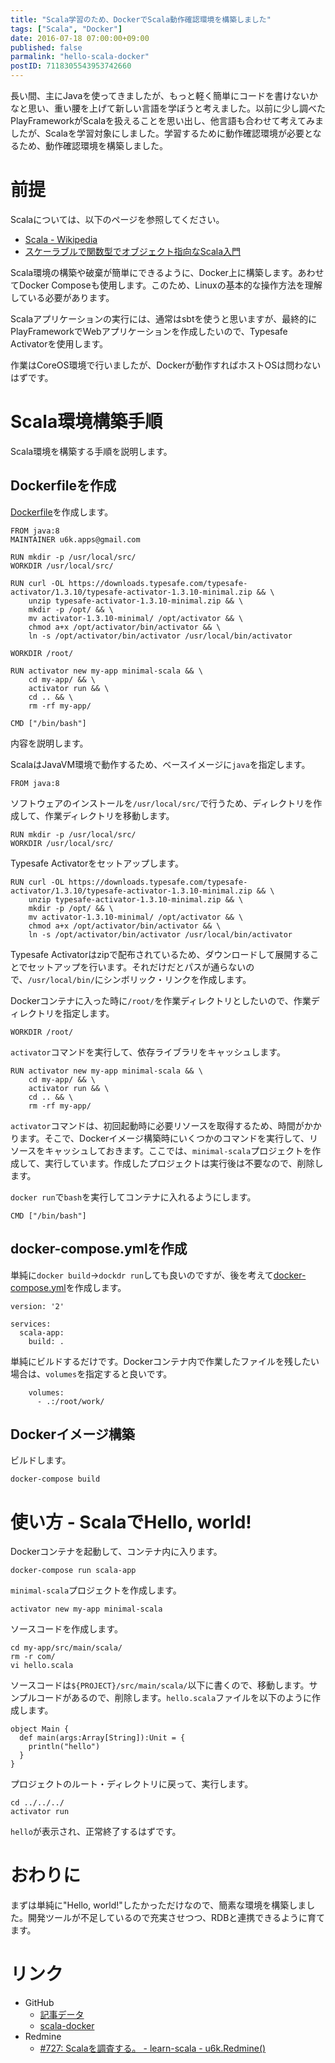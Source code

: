 ```yaml
---
title: "Scala学習のため、DockerでScala動作確認環境を構築しました"
tags: ["Scala", "Docker"]
date: 2016-07-18 07:00:00+09:00
published: false
parmalink: "hello-scala-docker"
postID: 7118305543953742660
---
```


長い間、主にJavaを使ってきましたが、もっと軽く簡単にコードを書けないかなと思い、重い腰を上げて新しい言語を学ぼうと考えました。以前に少し調べたPlayFrameworkがScalaを扱えることを思い出し、他言語も合わせて考えてみましたが、Scalaを学習対象にしました。学習するために動作確認環境が必要となるため、動作確認環境を構築しました。

<!-- more -->

# 前提

Scalaについては、以下のページを参照してください。

* [Scala - Wikipedia](https://ja.wikipedia.org/wiki/Scala)
* [スケーラブルで関数型でオブジェクト指向なScala入門](http://www.atmarkit.co.jp/fjava/index/index_scala.html)

Scala環境の構築や破棄が簡単にできるように、Docker上に構築します。あわせてDocker Composeも使用します。このため、Linuxの基本的な操作方法を理解している必要があります。

Scalaアプリケーションの実行には、通常はsbtを使うと思いますが、最終的にPlayFrameworkでWebアプリケーションを作成したいので、Typesafe Activatorを使用します。

作業はCoreOS環境で行いましたが、Dockerが動作すればホストOSは問わないはずです。

# Scala環境構築手順

Scala環境を構築する手順を説明します。

## Dockerfileを作成

[Dockerfile](https://github.com/u6k/scala-docker/blob/v1.0.0/Dockerfile)を作成します。

```
FROM java:8
MAINTAINER u6k.apps@gmail.com

RUN mkdir -p /usr/local/src/
WORKDIR /usr/local/src/

RUN curl -OL https://downloads.typesafe.com/typesafe-activator/1.3.10/typesafe-activator-1.3.10-minimal.zip && \
    unzip typesafe-activator-1.3.10-minimal.zip && \
    mkdir -p /opt/ && \
    mv activator-1.3.10-minimal/ /opt/activator && \
    chmod a+x /opt/activator/bin/activator && \
    ln -s /opt/activator/bin/activator /usr/local/bin/activator

WORKDIR /root/

RUN activator new my-app minimal-scala && \
    cd my-app/ && \
    activator run && \
    cd .. && \
    rm -rf my-app/

CMD ["/bin/bash"]
```

内容を説明します。

ScalaはJavaVM環境で動作するため、ベースイメージに`java`を指定します。

```
FROM java:8
```

ソフトウェアのインストールを`/usr/local/src/`で行うため、ディレクトリを作成して、作業ディレクトリを移動します。

```
RUN mkdir -p /usr/local/src/
WORKDIR /usr/local/src/
```

Typesafe Activatorをセットアップします。

```
RUN curl -OL https://downloads.typesafe.com/typesafe-activator/1.3.10/typesafe-activator-1.3.10-minimal.zip && \
    unzip typesafe-activator-1.3.10-minimal.zip && \
    mkdir -p /opt/ && \
    mv activator-1.3.10-minimal/ /opt/activator && \
    chmod a+x /opt/activator/bin/activator && \
    ln -s /opt/activator/bin/activator /usr/local/bin/activator
```

Typesafe Activatorはzipで配布されているため、ダウンロードして展開することでセットアップを行います。それだけだとパスが通らないので、`/usr/local/bin/`にシンボリック・リンクを作成します。

Dockerコンテナに入った時に`/root/`を作業ディレクトリとしたいので、作業ディレクトリを指定します。

```
WORKDIR /root/
```

`activator`コマンドを実行して、依存ライブラリをキャッシュします。

```
RUN activator new my-app minimal-scala && \
    cd my-app/ && \
    activator run && \
    cd .. && \
    rm -rf my-app/
```

`activator`コマンドは、初回起動時に必要リソースを取得するため、時間がかかります。そこで、Dockerイメージ構築時にいくつかのコマンドを実行して、リソースをキャッシュしておきます。ここでは、`minimal-scala`プロジェクトを作成して、実行しています。作成したプロジェクトは実行後は不要なので、削除します。

`docker run`で`bash`を実行してコンテナに入れるようにします。

```
CMD ["/bin/bash"]
```

## docker-compose.ymlを作成

単純に`docker build`->`dockdr run`しても良いのですが、後を考えて[docker-compose.yml](https://github.com/u6k/scala-docker/blob/v1.0.0/docker-compose.yml)を作成します。

```
version: '2'

services:
  scala-app:
    build: .
```

単純にビルドするだけです。Dockerコンテナ内で作業したファイルを残したい場合は、`volumes`を指定すると良いです。

```
    volumes:
      - .:/root/work/
```

## Dockerイメージ構築

ビルドします。

```
docker-compose build
```

# 使い方 - ScalaでHello, world!

Dockerコンテナを起動して、コンテナ内に入ります。

```
docker-compose run scala-app
```

`minimal-scala`プロジェクトを作成します。

```
activator new my-app minimal-scala
```

ソースコードを作成します。

```
cd my-app/src/main/scala/
rm -r com/
vi hello.scala
```

ソースコードは`${PROJECT}/src/main/scala/`以下に書くので、移動します。サンプルコードがあるので、削除します。`hello.scala`ファイルを以下のように作成します。

```
object Main {
  def main(args:Array[String]):Unit = {
    println("hello")
  }
}
```

プロジェクトのルート・ディレクトリに戻って、実行します。

```
cd ../../../
activator run
```

`hello`が表示され、正常終了するはずです。

# おわりに

まずは単純に"Hello, world!"したかっただけなので、簡素な環境を構築しました。開発ツールが不足しているので充実させつつ、RDBと連携できるように育てます。

# リンク

* GitHub
    * [記事データ](https://github.com/u6k/blog/blob/master/page/20160715-hello-scala-docker.md)
    * [scala-docker](https://github.com/u6k/scala-docker)
* Redmine
    * [#727: Scalaを調査する。 - learn-scala - u6k.Redmine()](https://redmine.u6k.me/issues/727)
